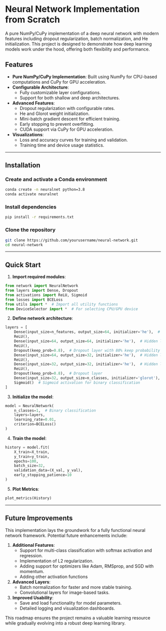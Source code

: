 # Neural Network Implementation from Scratch

A pure NumPy/CuPy implementation of a deep neural network with modern features including dropout regularization, batch normalization, and He initialization. This project is designed to demonstrate how deep learning models work under the hood, offering both flexibility and performance.

## Features

- **Pure NumPy/CuPy Implementation**: Built using NumPy for CPU-based computations and CuPy for GPU acceleration.
- **Configurable Architecture**:
  - Fully customizable layer configurations.
  - Support for both shallow and deep architectures.
- **Advanced Features**:
  - Dropout regularization with configurable rates.
  - He and Glorot weight initialization.
  - Mini-batch gradient descent for efficient training.
  - Early stopping to prevent overfitting.
  - CUDA support via CuPy for GPU acceleration.
- **Visualizations**:
  - Loss and accuracy curves for training and validation.
  - Training time and device usage statistics.

---

## Installation

### Create and activate a Conda environment

```bash
conda create -n neuralnet python=3.8 
conda activate neuralnet
```

### Install dependencies

```bash
pip install -r requirements.txt
```

### Clone the repository

```bash
git clone https://github.com/yourusername/neural-network.git
cd neural-network
```

---

## Quick Start

1. **Import required modules**:

```python
from network import NeuralNetwork
from layers import Dense, Dropout
from activations import ReLU, Sigmoid
from losses import BCELoss
from utils import *  # Import all utility functions
from DeviceSelector import *  # For selecting CPU/GPU device
```

2. **Define network architecture**:

```python
layers = [
    Dense(input_size=n_features, output_size=64, initializer='he'),  # Input layer with He initialization
    ReLU(),
    Dense(input_size=64, output_size=64, initializer='he'),  # Hidden layer 1
    ReLU(),
    Dropout(keep_prob=0.8),  # Dropout layer with 80% keep probability
    Dense(input_size=64, output_size=32, initializer='he'),  # Hidden layer 2
    ReLU(),
    Dense(input_size=32, output_size=32, initializer='he'),  # Hidden layer 3
    ReLU(),
    Dropout(keep_prob=0.8),  # Dropout layer
    Dense(input_size=32, output_size=n_classes, initializer='glorot'),  # Output layer with Glorot initialization
    Sigmoid()  # Sigmoid activation for binary classification
]
```

3. **Initialize the model**:

```python
model = NeuralNetwork(
    n_classes=1,  # Binary classification
    layers=layers,
    learning_rate=0.01,
    criterion=BCELoss()
)
```

4. **Train the model**:

```python
history = model.fit(
    X_train=X_train,
    y_train=y_train,
    epochs=100,
    batch_size=32,
    validation_data=(X_val, y_val),
    early_stopping_patience=10
)
```

5. **Plot Metrics**:

```python
plot_metrics(History)
```

---

## Future Improvements

This implementation lays the groundwork for a fully functional neural network framework. Potential future enhancements include:

1. **Additional Features**:
   - Support for multi-class classification with softmax activation and regression.
   - Implementation of L2 regularization.
   - Adding support for optimizers like Adam, RMSprop, and SGD with momentum.
   - Adding other activation functions
2. **Advanced Layers**:
   - Batch normalization for faster and more stable training.
   - Convolutional layers for image-based tasks.
3. **Improved Usability**:
   - Save and load functionality for model parameters.
   - Detailed logging and visualization dashboards.

This roadmap ensures the project remains a valuable learning resource while gradually evolving into a robust deep learning library.



